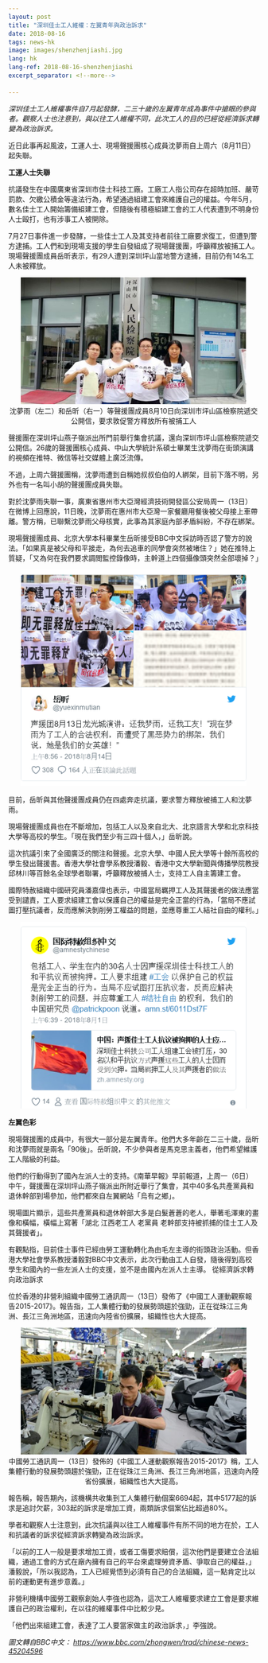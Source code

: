 ```yaml
---
layout: post
title: "深圳佳士工人維權：左翼青年與政治訴求"
date: 2018-08-16
tags: news-hk
image: images/shenzhenjiashi.jpg
lang: hk
lang-ref: 2018-08-16-shenzhenjiashi
excerpt_separator: <!--more-->

---
```


<em>深圳佳士工人維權事件自7月起發酵，二三十歲的左翼青年成為事件中搶眼的參與者。觀察人士也注意到，與以往工人維權不同，此次工人的目的已經從經濟訴求轉變為政治訴求。</em>

近日此事再起風波，工運人士、現場聲援團核心成員沈夢雨自上周六（8月11日）起失聯。

<strong>工運人士失聯</strong>

抗議發生在中國廣東省深圳市佳士科技工廠。工廠工人指公司存在超時加班、嚴苛罰款、欠繳公積金等違法行為，希望通過組建工會來維護自己的權益。今年5月，數名佳士工人開始籌備組建工會，但隨後有積極組建工會的工人代表遭到不明身份人士毆打，也有涉事工人被開除。

7月27日事件進一步發酵，一些佳士工人及其支持者前往工廠要求復工，但遭到警方逮捕。工人們和到現場支援的學生自發組成了現場聲援團，呼籲釋放被捕工人。現場聲援團成員岳昕表示，有29人遭到深圳坪山當地警方逮捕，目前仍有14名工人未被釋放。

<div style="text-align:center"><img src="/images/shenzhenjiashi2.jpg" width="90%"/><br>沈夢雨（左二）和岳昕（右一）等聲援團成員8月10日向深圳市坪山區檢察院遞交公開信，要求敦促警方釋放所有被捕工人<br></div>

聲援團在深圳坪山燕子嶺派出所門前舉行集會抗議，還向深圳市坪山區檢察院遞交公開信。26歲的聲援團核心成員、中山大學統計系碩士畢業生沈夢雨在街頭演講的視頻在推特、微信等社交媒體上廣泛流傳。

不過，上周六聲援團稱，沈夢雨遭到自稱她叔叔伯伯的人綁架，目前下落不明，另外也有一名叫小胡的聲援團成員失聯。

對於沈夢雨失聯一事，廣東省惠州市大亞灣經濟技術開發區公安局周一（13日）在微博上回應說，11日晚，沈夢雨在惠州市大亞灣一家餐廳用餐後被父母接上車帶離。警方稱，已聯繫沈夢雨父母核實，此事為其家庭內部矛盾糾紛，不存在綁架。

現場聲援團成員、北京大學本科畢業生岳昕接受BBC中文採訪時否認了警方的說法。「如果真是被父母和平接走，為何去追車的同學會突然被堵住？」她在推特上質疑，「又為何在我們要求調閲監控錄像時，主幹道上四個攝像頭突然全部壞掉？」

<div style="text-align:center"><img src="/images/shenzhenjiashi3.png" width="90%"/></div>

目前，岳昕與其他聲援團成員仍在四處奔走抗議，要求警方釋放被捕工人和沈夢雨。

現場聲援團成員也在不斷增加，包括工人以及來自北大、北京語言大學和北京科技大學等高校的學生。「現在我們至少有三四十個人，」岳昕說。

這次抗議引來了全國廣泛的關注和聲援。北京大學、中國人民大學等十餘所高校的學生發出聲援書。香港大學社會學系教授潘毅、香港中文大學新聞與傳播學院教授邱林川等百餘名全球學者聯署，呼籲釋放被捕人士，支持工人自主籌建工會。

國際特赦組織中國研究員潘嘉偉也表示，中國當局羈押工人及其聲援者的做法應當受到譴責，工人要求組建工會以保護自己的權益是完全正當的行為，「當局不應試圖打壓抗議者，反而應解決剝削勞工權益的問題，並應尊重工人結社自由的權利。」

<div style="text-align:center"><img src="/images/shenzhenjiashi4.png" width="90%"/></div>

<strong>左翼色彩</strong>

現場聲援團的成員中，有很大一部分是左翼青年。他們大多年齡在二三十歲，岳昕和沈夢雨就是兩名「90後」。岳昕說，不少參與者是馬克思主義者，他們希望維護工人階級的利益。

他們的行動得到了國內左派人士的支持。《南華早報》早前報道，上周一（6日）中午，聲援團在深圳坪山燕子嶺派出所附近舉行了集會，其中40多名共產黨員和退休幹部到場參加，他們都來自左翼網站「烏有之鄉」。

現場圖片顯示，這些共產黨員和退休幹部大多是白髮蒼蒼的老人，舉著毛澤東的畫像和橫幅，橫幅上寫著「湖北 江西老工人 老黨員 老幹部支持被抓捕的佳士工人及其聲援者」。

有觀點指，目前佳士事件已經由勞工運動轉化為由毛左主導的街頭政治活動。但香港大學社會學系教授潘毅對BBC中文表示，此次行動由工人自發，隨後得到高校學生和國內的一些左派人士的支援，並不是由國內左派人士主導。
從經濟訴求轉向政治訴求

位於香港的非營利組織中國勞工通訊周一（13日）發佈了《中國工人運動觀察報告2015-2017》。報告指，工人集體行動的發展勢頭趨於強勁，正在從珠江三角洲、長江三角洲地區，迅速向內陸省份擴展，組織性也大大提高。

<div style="text-align:center"><img src="/images/shenzhenjiashi5.jpg" width="90%"/><br>中國勞工通訊周一（13日）發佈的《中國工人運動觀察報告2015-2017》稱，工人集體行動的發展勢頭趨於強勁，正在從珠江三角洲、長江三角洲地區，迅速向內陸省份擴展，組織性也大大提高。<br></div>

報告稱，報告期內，該機構共收集到工人集體行動個案6694起，其中5177起的訴求是追討欠薪，303起的訴求是增加工資，兩類訴求個案佔比超過80%。

學者和觀察人士注意到，此次抗議與以往工人維權事件有所不同的地方在於，工人和抗議者的訴求從經濟訴求轉變為政治訴求。

「以前的工人一般是要求增加工資，或者工傷要求賠償，這次他們是要建立合法組織，通過工會的方式在廠內擁有自己的平台來處理勞資矛盾、爭取自己的權益，」潘毅說，「所以我認為，工人已經覺悟到必須有自己的合法組織，這一點肯定比以前的運動更有進步意義。」

非營利機構中國勞工觀察創始人李強也認為，這次工人維權要求建立工會是要求維護自己的政治權利，在以往的維權事件中比較少見。

「他們出來組建工會，表達了工人要當家做主的政治訴求，」李強說。

<em>圖文轉自BBC中文： <https://www.bbc.com/zhongwen/trad/chinese-news-45204596></em>
